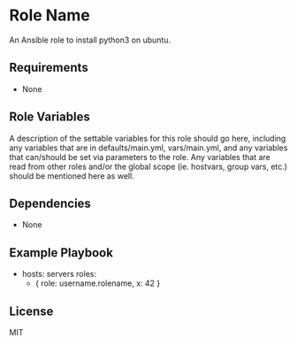 Role Name
=========

An Ansible role to install python3 on ubuntu.

Requirements
------------

- None

Role Variables
--------------

A description of the settable variables for this role should go here, including any variables that are in defaults/main.yml, vars/main.yml, and any variables that can/should be set via parameters to the role. Any variables that are read from other roles and/or the global scope (ie. hostvars, group vars, etc.) should be mentioned here as well.

Dependencies
------------
- None

Example Playbook
----------------

- hosts: servers
  roles:
    - { role: username.rolename, x: 42 }

License
-------

MIT

